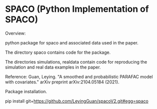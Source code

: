 # SPACO (Python Implementation of SPACO)


Overview:

python package for spaco and associated data used in the paper.

The directory spaco contains code for the package.

The directories simulations, realdata contain code for reproducing the simulation and real data examples in the paper.

Reference: Guan, Leying. "A smoothed and probabilistic PARAFAC model with covariates." arXiv preprint arXiv:2104.05184 (2021).

Package installation.

pip install git+https://github.com/LeyingGuan/spacoV2.git#egg=spaco
